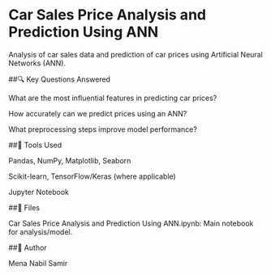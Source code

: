 # Car Sales Price Analysis and Prediction Using ANN

Analysis of car sales data and prediction of car prices using Artificial Neural Networks (ANN).

##🔍 Key Questions Answered

What are the most influential features in predicting car prices?

How accurately can we predict prices using an ANN?

What preprocessing steps improve model performance?

##🔧 Tools Used

Pandas, NumPy, Matplotlib, Seaborn

Scikit-learn, TensorFlow/Keras (where applicable)

Jupyter Notebook

##📁 Files

Car Sales Price  Analysis and Prediction Using ANN.ipynb: Main notebook for analysis/model.

##👤 Author

Mena Nabil Samir
